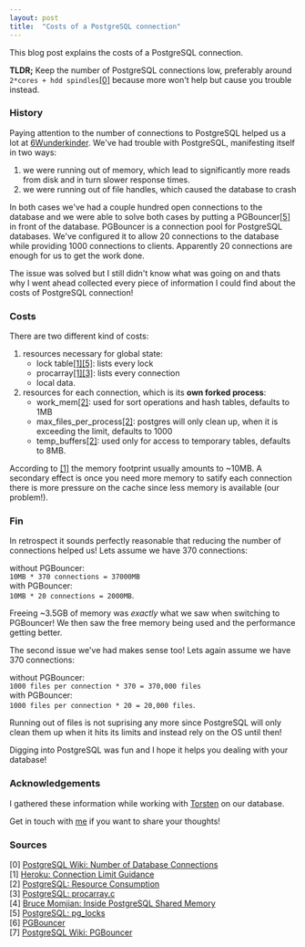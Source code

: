 ```yaml
---
layout: post
title:  "Costs of a PostgreSQL connection"
---
```


This blog post explains the costs of a PostgreSQL connection. 

__TLDR;__ Keep the number of PostgreSQL connections low, preferably around `2*cores + hdd spindles`<a href="#footnote0">[0]</a> because more won't help but cause you trouble instead.

### History

Paying attention to the number of connections to PostgreSQL helped us a lot at [6Wunderkinder](http://www.6wunderkinder.com). We've had trouble with PostgreSQL, manifesting itself in two ways:

1. we were running out of memory, which lead to significantly more reads from disk and in turn slower response times.
1. we were running out of file handles, which caused the database to crash

In both cases we've had a couple hundred open connections to the database and we were able to solve both cases by putting a PGBouncer<a href="#footnote5">[5]</a> in front of the database.
PGBouncer is a connection pool for PostgreSQL databases. We've configured it to allow 20 connections to the database while providing 1000 connections to clients. Apparently 20 connections are enough for us to get the work done.

The issue was solved but I still didn't know what was going on and thats why I went ahead collected every piece of information I could find about the costs of PostgreSQL connection!

### Costs

There are two different kind of costs: 

1. resources necessary for global state:
   * lock table<a href="#footnote1">[1]</a><a href="#footnote5">[5]</a>: lists every lock
   * procarray<a href="#footnote1">[1]</a><a href="#footnote3">[3]</a>: lists every connection
   * local data.
1. resources for each connection, which is its __own forked process__:
   * work\_mem<a href="#footnote2">[2]</a>: used for sort operations and hash tables, defaults to 1MB
   * max\_files\_per\_process<a href="#footnote2">[2]</a>: postgres will only clean up, when it is exceeding the limit, defaults to 1000
   * temp\_buffers<a href="#footnote2">[2]</a>: used only for access to temporary tables, defaults to 8MB.

According to <a href="#footnote1">[1]</a> the memory footprint usually amounts to ~10MB. 
A secondary effect is once you need more memory to satify each connection there is more pressure on the cache since less memory is available (our problem!).

### Fin

In retrospect it sounds perfectly reasonable that reducing the number of connections helped us! Lets assume we have 370 connections: 

without PGBouncer:<br/>
`10MB * 370 connections = 37000MB`<br/>
with PGBouncer:<br/>
`10MB * 20 connections = 2000MB`.

Freeing ~3.5GB of memory was _exactly_ what we saw when switching to PGBouncer! We then saw the free memory being used and the performance getting better.

The second issue we've had makes sense too! Lets again assume we have 370 connections:

without PGBouncer:<br/>
`1000 files per connection * 370 = 370,000 files`<br/>
with PGBouncer:<br/>
`1000 files per connection * 20 = 20,000 files`.

Running out of files is not suprising any more since PostgreSQL will only clean them up when it hits its limits and instead rely on the OS until then! 

Digging into PostgreSQL was fun and I hope it helps you dealing with your database!

### Acknowledgements 

I gathered these information while working with [Torsten](http://torsten.io) on our database.

Get in touch with [me](/about) if you want to share your thoughts!

### Sources

<span id="footnote0">[0]</span> [PostgreSQL Wiki: Number of Database Connections](http://wiki.postgresql.org/wiki/Number_Of_Database_Connections)<br/>
<span id="footnote1">[1]</span> [Heroku: Connection Limit Guidance](https://postgres.heroku.com/blog/past/2013/11/22/connection\_limit\_guidance/)<br />
<span id="footnote2">[2]</span> [PostgreSQL: Resource Consumption](http://www.postgresql.org/docs/9.3/static/runtime-config-resource.html)<br />
<span id="footnote3">[3]</span> [PostgreSQL: procarray.c](http://doxygen.postgresql.org/procarray_8c_source.html)<br />
<span id="footnote4">[4]</span> [Bruce Momjian:  Inside PostgreSQL Shared Memory](http://www.slideshare.net/PostgresOpen/inside-shmem)<br />
<span id="footnote5">[5]</span> [PostgreSQL: pg\_locks](http://www.postgresql.org/docs/9.3/static/view-pg-locks.html)<br />
<span id="footnote6">[6]</span> [PGBouncer](http://pgfoundry.org/projects/pgbouncer/)<br />
<span id="footnote7">[7]</span> [PostgreSQL Wiki: PGBouncer](http://wiki.postgresql.org/wiki/PgBouncer)<br />
